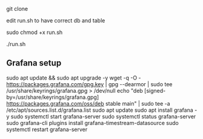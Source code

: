 git clone  

edit run.sh to have correct db and table  

sudo chmod +x run.sh  


./run.sh


## Grafana setup

sudo apt update && sudo apt upgrade -y
wget -q -O - https://packages.grafana.com/gpg.key | gpg --dearmor | sudo tee /usr/share/keyrings/grafana.gpg > /dev/null
echo "deb [signed-by=/usr/share/keyrings/grafana.gpg] https://packages.grafana.com/oss/deb stable main" | sudo tee -a /etc/apt/sources.list.d/grafana.list
sudo apt update
sudo apt install grafana -y
sudo systemctl start grafana-server
sudo systemctl status grafana-server
sudo grafana-cli plugins install grafana-timestream-datasource
sudo systemctl restart grafana-server